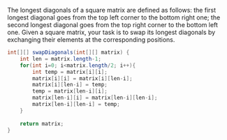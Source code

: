 The longest diagonals of a square matrix are defined as follows:
the first longest diagonal goes from the top left corner to the bottom right one;
the second longest diagonal goes from the top right corner to the bottom left one.
Given a square matrix, your task is to swap its longest diagonals by exchanging their elements at the corresponding positions.
```java
int[][] swapDiagonals(int[][] matrix) {
    int len = matrix.length-1;
    for(int i=0; i<matrix.length/2; i++){
        int temp = matrix[i][i];
        matrix[i][i] = matrix[i][len-i];
        matrix[i][len-i] = temp;
        temp = matrix[len-i][i];
        matrix[len-i][i] = matrix[len-i][len-i];
        matrix[len-i][len-i] = temp;
    }
    
    return matrix;
}
```
